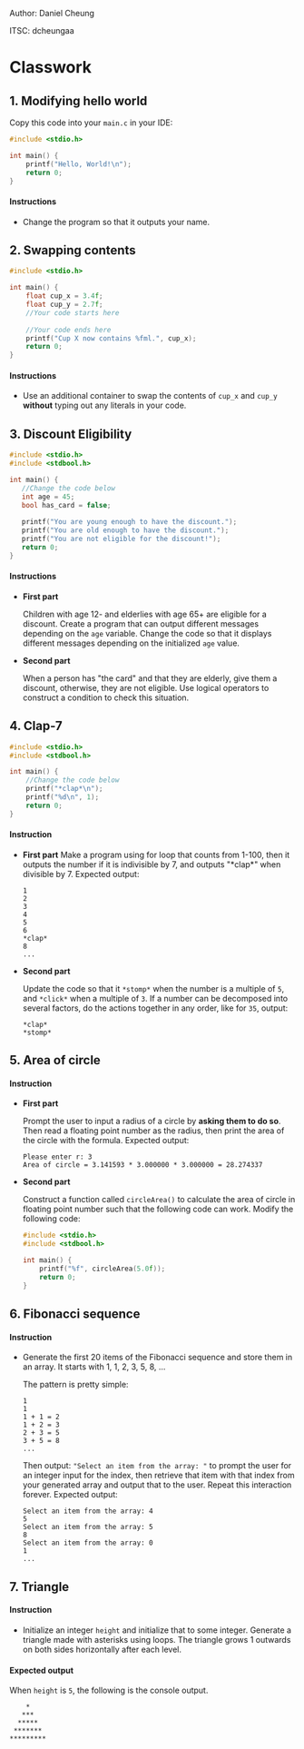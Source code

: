Author: Daniel Cheung

ITSC: dcheungaa

# Classwork

## 1. Modifying hello world

Copy this code into your `main.c` in your IDE:

```c
#include <stdio.h>

int main() {
    printf("Hello, World!\n");
    return 0;
}
```

#### Instructions

- Change the program so that it outputs your name.

## 2. Swapping contents

```c
#include <stdio.h>

int main() {
    float cup_x = 3.4f;
    float cup_y = 2.7f;
    //Your code starts here
    
    //Your code ends here
    printf("Cup X now contains %fml.", cup_x);
    return 0;
}
```

#### Instructions

- Use an additional container to swap the contents of `cup_x` and `cup_y` **without** typing out any literals in your code.

## 3. Discount Eligibility

 ```c
#include <stdio.h>
#include <stdbool.h>

int main() {
    //Change the code below
    int age = 45;
    bool has_card = false;
    
    printf("You are young enough to have the discount.");
    printf("You are old enough to have the discount.");
    printf("You are not eligible for the discount!");
    return 0;
}
 ```

#### Instructions

- **First part**

  Children with age 12- and elderlies with age 65+ are eligible for a discount. Create a program that can output different messages depending on the `age` variable. Change the code so that it displays different messages depending on the initialized `age` value.
  
- **Second part**

  When a person has "the card" and that they are elderly, give them a discount, otherwise, they are not eligible. Use logical operators to construct a condition to check this situation.

##  4. Clap-7

```c
#include <stdio.h>
#include <stdbool.h>

int main() {
    //Change the code below
    printf("*clap*\n");
    printf("%d\n", 1);
    return 0;
}
```

#### Instruction

- **First part**
  Make a program using for loop that counts from 1-100, then it outputs the number if it is indivisible by 7, and outputs "\*clap\*" when divisible by 7. Expected output:

  ```
  1
  2
  3
  4
  5
  6
  *clap*
  8
  ...
  ```

- **Second part**

  Update the code so that it `*stomp*` when the number is a multiple of `5`, and `*click*` when a multiple of `3`. If a number can be decomposed into several factors, do the actions together in any order, like for `35`, output:
  
  ```
  *clap*
  *stomp*
  ```

## 5. Area of circle

#### Instruction

- **First part**

  Prompt the user to input a radius of a circle by **asking them to do so**. Then read a floating point number as the radius, then print the area of the circle with the formula. Expected output:

  ```
  Please enter r: 3
  Area of circle = 3.141593 * 3.000000 * 3.000000 = 28.274337
  ```

- **Second part**

  Construct a function called `circleArea()` to calculate the area of circle in floating point number such that the following code can work. Modify the following code:

  ```c
  #include <stdio.h>
  #include <stdbool.h>
  
  int main() {
      printf("%f", circleArea(5.0f));
      return 0;
  }
  ```

## 6. Fibonacci sequence

#### Instruction

- Generate the first 20 items of the Fibonacci sequence and store them in an array. It starts with 1, 1, 2, 3, 5, 8, ...

  The pattern is pretty simple:

  ```
  1
  1
  1 + 1 = 2
  1 + 2 = 3
  2 + 3 = 5
  3 + 5 = 8
  ...
  ```

  Then output: `"Select an item from the array: "` to prompt the user for an integer input for the index, then retrieve that item with that index from your generated array and output that to the user. Repeat this interaction forever. Expected output:

  ```
  Select an item from the array: 4
  5
  Select an item from the array: 5
  8
  Select an item from the array: 0
  1
  ...
  ```

## 7. Triangle

#### Instruction

- Initialize an integer `height` and initialize that to some integer. Generate a triangle made with asterisks using loops. The triangle grows 1 outwards on both sides horizontally after each level.

#### Expected output

When `height` is `5`, the following is the console output.

```
    *
   ***
  *****
 *******
*********

```

